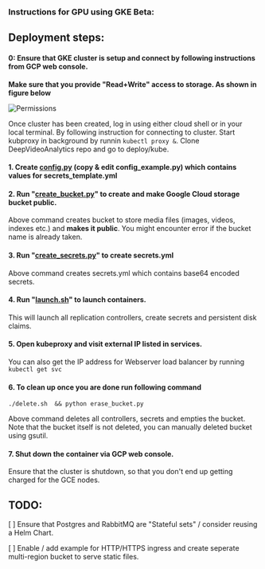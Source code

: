 ### Instructions for GPU using GKE Beta:


## Deployment steps:

####  0: Ensure that GKE cluster is setup and connect by following instructions from GCP web console.

**Make sure that you provide "Read+Write" access to storage. As shown in figure below**

![Permissions](figures/storage_permissions.png "permissions")

Once cluster has been created, log in using either cloud shell or in your local terminal. By following instruction
for connecting to cluster. Start kubproxy in background by runnin `kubectl proxy &`. Clone DeepVideoAnalytics
repo and go to deploy/kube.

#### 1. Create [config.py](config_example.py) (copy & edit config_example.py) which contains values for secrets_template.yml

#### 2. Run "[create_bucket.py](create_bucket.py)" to create and make Google Cloud storage bucket public.

Above command creates bucket to store media files (images, videos, indexes etc.) and **makes it public**. You might encounter error
if the bucket name is already taken.

#### 3. Run "[create_secrets.py](create_secrets.py)" to create secrets.yml

Above command creates secrets.yml which contains base64 encoded secrets.

#### 4. Run "[launch.sh](launch.sh)" to launch containers.

This will launch all replication controllers, create secrets and persistent disk claims.

####  5. Open kubeproxy and visit external IP listed in services.

You can also get the IP address for Webserver load balancer by running
```kubectl get svc```

####  6. To clean up once you are done run following command

```./delete.sh  && python erase_bucket.py```

Above command deletes all controllers, secrets and empties the bucket.
Note that the bucket itself is not deleted, you can manually deleted bucket
using gsutil.

#### 7. Shut down the container via GCP web console.

Ensure that the cluster is shutdown, so that you don't end up getting charged
for the GCE nodes.

## TODO:

[ ] Ensure that Postgres and RabbitMQ are "Stateful sets" / consider reusing a Helm Chart.

[ ] Enable / add example for HTTP/HTTPS ingress and create seperate multi-region bucket to serve static files.
